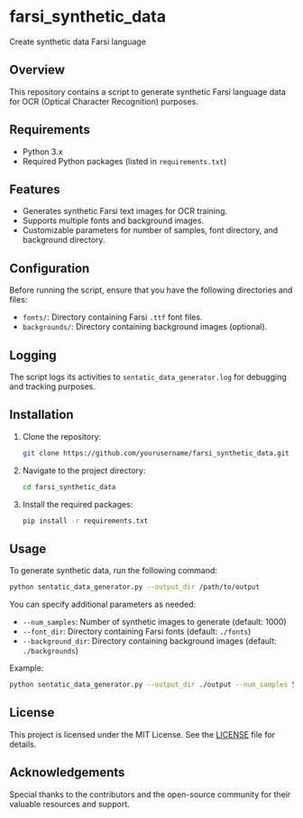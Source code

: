 # farsi_synthetic_data
Create synthetic data Farsi language
## Overview
This repository contains a script to generate synthetic Farsi language data for OCR (Optical Character Recognition) purposes.

## Requirements
- Python 3.x
- Required Python packages (listed in `requirements.txt`)
## Features
- Generates synthetic Farsi text images for OCR training.
- Supports multiple fonts and background images.
- Customizable parameters for number of samples, font directory, and background directory.

## Configuration
Before running the script, ensure that you have the following directories and files:
- `fonts/`: Directory containing Farsi `.ttf` font files.
- `backgrounds/`: Directory containing background images (optional).

## Logging
The script logs its activities to `sentatic_data_generator.log` for debugging and tracking purposes.
## Installation
1. Clone the repository:
    ```sh
    git clone https://github.com/yourusername/farsi_synthetic_data.git
    ```
2. Navigate to the project directory:
    ```sh
    cd farsi_synthetic_data
    ```
3. Install the required packages:
    ```sh
    pip install -r requirements.txt
    ```

## Usage
To generate synthetic data, run the following command:
```sh
python sentatic_data_generator.py --output_dir /path/to/output
```
You can specify additional parameters as needed:
- `--num_samples`: Number of synthetic images to generate (default: 1000)
- `--font_dir`: Directory containing Farsi fonts (default: `./fonts`)
- `--background_dir`: Directory containing background images (default: `./backgrounds`)

Example:
```sh
python sentatic_data_generator.py --output_dir ./output --num_samples 500 --font_dir ./fonts --background_dir ./backgrounds
```

## License
This project is licensed under the MIT License. See the [LICENSE](LICENSE) file for details.

## Acknowledgements
Special thanks to the contributors and the open-source community for their valuable resources and support.
